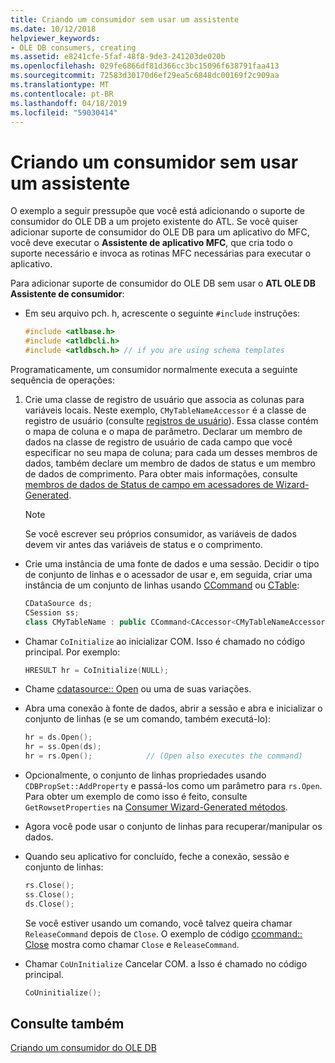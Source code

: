 ```yaml
---
title: Criando um consumidor sem usar um assistente
ms.date: 10/12/2018
helpviewer_keywords:
- OLE DB consumers, creating
ms.assetid: e8241cfe-5faf-48f8-9de3-241203de020b
ms.openlocfilehash: 029fe6866df81d366cc3bc15096f638791faa413
ms.sourcegitcommit: 72583d30170d6ef29ea5c6848dc00169f2c909aa
ms.translationtype: MT
ms.contentlocale: pt-BR
ms.lasthandoff: 04/18/2019
ms.locfileid: "59030414"
---
```

# <a name="creating-a-consumer-without-using-a-wizard"></a>Criando um consumidor sem usar um assistente

O exemplo a seguir pressupõe que você está adicionando o suporte de consumidor do OLE DB a um projeto existente do ATL. Se você quiser adicionar suporte de consumidor do OLE DB para um aplicativo do MFC, você deve executar o **Assistente de aplicativo MFC**, que cria todo o suporte necessário e invoca as rotinas MFC necessárias para executar o aplicativo.

Para adicionar suporte de consumidor do OLE DB sem usar o **ATL OLE DB Assistente de consumidor**:

- Em seu arquivo pch. h, acrescente o seguinte `#include` instruções:

    ```cpp
    #include <atlbase.h>
    #include <atldbcli.h>
    #include <atldbsch.h> // if you are using schema templates
    ```

Programaticamente, um consumidor normalmente executa a seguinte sequência de operações:

1. Crie uma classe de registro de usuário que associa as colunas para variáveis locais. Neste exemplo, `CMyTableNameAccessor` é a classe de registro de usuário (consulte [registros de usuário](../../data/oledb/user-records.md)). Essa classe contém o mapa de coluna e o mapa de parâmetro. Declarar um membro de dados na classe de registro de usuário de cada campo que você especificar no seu mapa de coluna; para cada um desses membros de dados, também declare um membro de dados de status e um membro de dados de comprimento. Para obter mais informações, consulte [membros de dados de Status de campo em acessadores de Wizard-Generated](../../data/oledb/field-status-data-members-in-wizard-generated-accessors.md).

    > [!NOTE]
    > Se você escrever seu próprios consumidor, as variáveis de dados devem vir antes das variáveis de status e o comprimento.

- Crie uma instância de uma fonte de dados e uma sessão. Decidir o tipo de conjunto de linhas e o acessador de usar e, em seguida, criar uma instância de um conjunto de linhas usando [CCommand](../../data/oledb/ccommand-class.md) ou [CTable](../../data/oledb/ctable-class.md):

    ```cpp
    CDataSource ds;
    CSession ss;
    class CMyTableName : public CCommand<CAccessor<CMyTableNameAccessor>>
    ```

- Chamar `CoInitialize` ao inicializar COM. Isso é chamado no código principal. Por exemplo:

    ```cpp
    HRESULT hr = CoInitialize(NULL);
    ```

- Chame [cdatasource:: Open](../../data/oledb/cdatasource-open.md) ou uma de suas variações.

- Abra uma conexão à fonte de dados, abrir a sessão e abra e inicializar o conjunto de linhas (e se um comando, também executá-lo):

    ```cpp
    hr = ds.Open();
    hr = ss.Open(ds);
    hr = rs.Open();            // (Open also executes the command)
    ```

- Opcionalmente, o conjunto de linhas propriedades usando `CDBPropSet::AddProperty` e passá-los como um parâmetro para `rs.Open`. Para obter um exemplo de como isso é feito, consulte `GetRowsetProperties` na [Consumer Wizard-Generated métodos](../../data/oledb/consumer-wizard-generated-methods.md).

- Agora você pode usar o conjunto de linhas para recuperar/manipular os dados.

- Quando seu aplicativo for concluído, feche a conexão, sessão e conjunto de linhas:

    ```cpp
    rs.Close();
    ss.Close();
    ds.Close();
    ```

   Se você estiver usando um comando, você talvez queira chamar `ReleaseCommand` depois de `Close`. O exemplo de código [ccommand:: Close](../../data/oledb/ccommand-close.md) mostra como chamar `Close` e `ReleaseCommand`.

- Chamar `CoUnInitialize` Cancelar COM. a Isso é chamado no código principal.

    ```cpp
    CoUninitialize();
    ```

## <a name="see-also"></a>Consulte também

[Criando um consumidor do OLE DB](../../data/oledb/creating-an-ole-db-consumer.md)